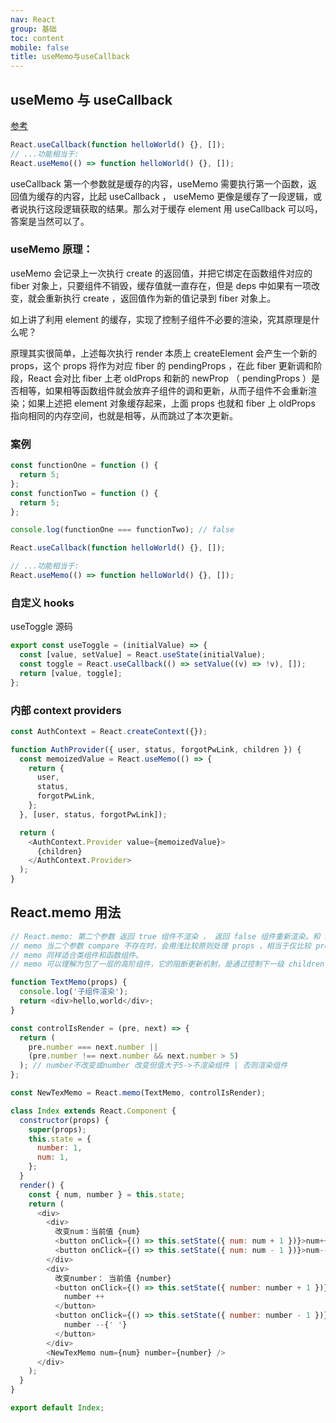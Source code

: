 ```yaml
---
nav: React
group: 基础
toc: content
mobile: false
title: useMemo与useCallback
---
```


## useMemo 与 useCallback

<a target="_blank" href="https://juejin.cn/post/7165338403465068552">参考</a>

```js
React.useCallback(function helloWorld() {}, []);
// ...功能相当于:
React.useMemo(() => function helloWorld() {}, []);
```

useCallback 第一个参数就是缓存的内容，useMemo 需要执行第一个函数，返回值为缓存的内容，比起 useCallback ， useMemo 更像是缓存了一段逻辑，或者说执行这段逻辑获取的结果。那么对于缓存 element 用 useCallback 可以吗，答案是当然可以了。

### useMemo 原理：

useMemo 会记录上一次执行 create 的返回值，并把它绑定在函数组件对应的 fiber 对象上，只要组件不销毁，缓存值就一直存在，但是 deps 中如果有一项改变，就会重新执行 create ，返回值作为新的值记录到 fiber 对象上。

如上讲了利用 element 的缓存，实现了控制子组件不必要的渲染，究其原理是什么呢？

原理其实很简单，上述每次执行 render 本质上 createElement 会产生一个新的 props，这个 props 将作为对应 fiber 的 pendingProps ，在此 fiber 更新调和阶段，React 会对比 fiber 上老 oldProps 和新的 newProp （ pendingProps ）是否相等，如果相等函数组件就会放弃子组件的调和更新，从而子组件不会重新渲染；如果上述把 element 对象缓存起来，上面 props 也就和 fiber 上 oldProps 指向相同的内存空间，也就是相等，从而跳过了本次更新。

### 案例

```js
const functionOne = function () {
  return 5;
};
const functionTwo = function () {
  return 5;
};

console.log(functionOne === functionTwo); // false

React.useCallback(function helloWorld() {}, []);

// ...功能相当于:
React.useMemo(() => function helloWorld() {}, []);
```

### 自定义 hooks

useToggle 源码

```js
export const useToggle = (initialValue) => {
  const [value, setValue] = React.useState(initialValue);
  const toggle = React.useCallback(() => setValue((v) => !v), []);
  return [value, toggle];
};
```

### 内部 context providers

```js
const AuthContext = React.createContext({});

function AuthProvider({ user, status, forgotPwLink, children }) {
  const memoizedValue = React.useMemo(() => {
    return {
      user,
      status,
      forgotPwLink,
    };
  }, [user, status, forgotPwLink]);

  return (
    <AuthContext.Provider value={memoizedValue}>
      {children}
    </AuthContext.Provider>
  );
}
```

## React.memo 用法

```js
// React.memo: 第二个参数 返回 true 组件不渲染 ， 返回 false 组件重新渲染。和 shouldComponentUpdate 相反，shouldComponentUpdate : 返回 true 组件渲染 ， 返回 false 组件不渲染。
// memo 当二个参数 compare 不存在时，会用浅比较原则处理 props ，相当于仅比较 props 版本的 pureComponent 。
// memo 同样适合类组件和函数组件。
// memo 可以理解为包了一层的高阶组件，它的阻断更新机制，是通过控制下一级 children ，也就是 memo 包装的组件，是否继续调和渲染，来达到目的的。

function TextMemo(props) {
  console.log('子组件渲染');
  return <div>hello,world</div>;
}

const controlIsRender = (pre, next) => {
  return (
    pre.number === next.number ||
    (pre.number !== next.number && next.number > 5)
  ); // number不改变或number 改变但值大于5->不渲染组件 | 否则渲染组件
};

const NewTexMemo = React.memo(TextMemo, controlIsRender);

class Index extends React.Component {
  constructor(props) {
    super(props);
    this.state = {
      number: 1,
      num: 1,
    };
  }
  render() {
    const { num, number } = this.state;
    return (
      <div>
        <div>
          改变num：当前值 {num}
          <button onClick={() => this.setState({ num: num + 1 })}>num++</button>
          <button onClick={() => this.setState({ num: num - 1 })}>num--</button>
        </div>
        <div>
          改变number： 当前值 {number}
          <button onClick={() => this.setState({ number: number + 1 })}>
            number ++
          </button>
          <button onClick={() => this.setState({ number: number - 1 })}>
            number --{' '}
          </button>
        </div>
        <NewTexMemo num={num} number={number} />
      </div>
    );
  }
}

export default Index;
```
